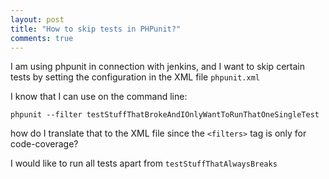 ```yaml
---
layout: post
title: "How to skip tests in PHPunit?"
comments: true
---
```


I am using phpunit in connection with jenkins, and I want to skip certain tests by setting the configuration in the XML file `phpunit.xml`

I know that I can use on the command line:

`phpunit --filter testStuffThatBrokeAndIOnlyWantToRunThatOneSingleTest`

how do I translate that to the XML file since the `<filters>` tag is only for code-coverage?

I would like to run all tests apart from `testStuffThatAlwaysBreaks`